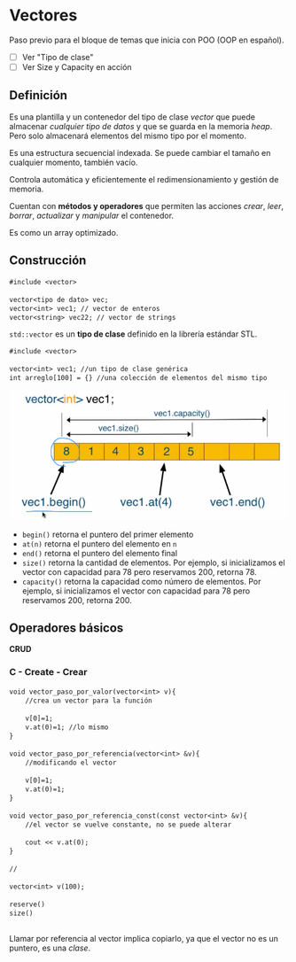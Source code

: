 # Vectores
Paso previo para el bloque de temas que inicia con POO (OOP en español).

- [ ] Ver "Tipo de clase"
- [ ] Ver Size y Capacity en acción

## Definición

Es una plantilla y un contenedor del tipo de clase _vector_ que puede almacenar _cualquier tipo de datos_ y que se guarda en la memoria _heap_. Pero solo almacenará elementos del mismo tipo por el momento.

Es una estructura secuencial indexada. Se puede cambiar el tamaño en cualquier momento, también vacío.

Controla automática y eficientemente el redimensionamiento y gestión de memoria.

Cuentan con **métodos y operadores** que permiten las acciones _crear_, _leer_, _borrar_, _actualizar_ y _manipular_ el contenedor.

Es como un array optimizado.

## Construcción
```{C++}
#include <vector>

vector<tipo de dato> vec;
vector<int> vec1; // vector de enteros
vector<string> vec22; // vector de strings
```

`std::vector` es un **tipo de clase** definido en la librería estándar STL.

```
#include <vector>

vector<int> vec1; //un tipo de clase genérica
int arreglo[100] = {} //una colección de elementos del mismo tipo
```

![vec](.\imagenes\vector.png)

- `begin()` retorna el puntero del primer elemento
- `at(n)` retorna el puntero del elemento en `n`
- `end()` retorna el puntero del elemento final
- `size()` retorna la cantidad de elementos. Por ejemplo, si inicializamos el vector con capacidad para 78 pero reservamos 200, retorna 78.
- `capacity()` retorna la capacidad como número de elementos. Por ejemplo, si inicializamos el vector con capacidad para 78 pero reservamos 200, retorna 200.

## Operadores básicos

**CRUD**

### C - Create - Crear
```
void vector_paso_por_valor(vector<int> v){
    //crea un vector para la función

    v[0]=1;
    v.at(0)=1; //lo mismo
}

void vector_paso_por_referencia(vector<int> &v){
    //modificando el vector

    v[0]=1;
    v.at(0)=1;
}

void vector_paso_por_referencia_const(const vector<int> &v){
    //el vector se vuelve constante, no se puede alterar

    cout << v.at(0);
}

//

vector<int> v(100);

reserve()
size()


```

Llamar por referencia al vector implica copiarlo, ya que el vector no es un puntero, es una _clase_.